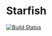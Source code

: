 # Starfish

[![Build Status](https://github.com/scheidan/Starfish.jl/actions/workflows/CI.yml/badge.svg?branch=main)](https://github.com/scheidan/Starfish.jl/actions/workflows/CI.yml?query=branch%3Amain)
